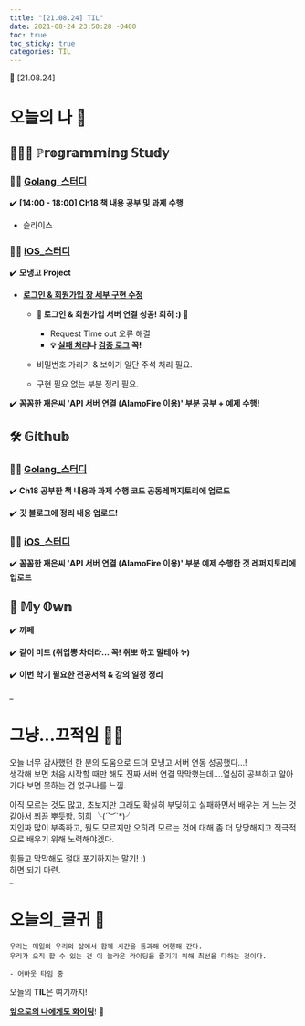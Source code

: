 ```yaml
---
title: "[21.08.24] TIL"
date: 2021-08-24 23:50:28 -0400
toc: true
toc_sticky: true
categories: TIL
---
```



📝 [21.08.24]

# 오늘의 나 💭

## 👩🏻‍💻 ℙ𝕣𝕠𝕘𝕣𝕒𝕞𝕞𝕚𝕟𝕘 𝕊𝕥𝕦𝕕𝕪    

### ☝🏻 <u>Golang_스터디</u>

✔️ **[14:00 - 18:00] Ch18 책 내용 공부 및 과제 수행**

- 슬라이스 

### ☝🏻 <u>iOS_스터디</u>

✔️ **모냉고 Project**

- <strong><u>로그인 & 회원가입 창 세부 구현 수정</u></strong>     

	* **🌟 로그인 & 회원가입 서버 연결 성공! 희히 :) 🌟**

		- Request Time out 오류 해결
		-  **💡 <u>실패 처리</u>나 <u>검증 로그</u> 꼭!**

	*  비밀번호 가리기 & 보이기 일단 주석 처리 필요.     

	*  구현 필요 없는 부분 정리 필요.

✔️ **꼼꼼한 재은씨 'API 서버 연결 (AlamoFire 이용)' 부분 공부 + 예제 수행!**     




## 🛠️ 𝔾𝕚𝕥𝕙𝕦𝕓  	

### ☝🏻 <u>Golang_스터디</u>

✔️ **Ch18 공부한 책 내용과 과제 수행 코드 공동레퍼지토리에 업로드**     

✔️ **깃 블로그에 정리 내용 업로드!** 


### ☝🏻 <u>iOS_스터디</u>

✔️ **꼼꼼한 재은씨 'API 서버 연결 (AlamoFire 이용)' 부분 예제 수행한 것 레퍼지토리에 업로드**     


## 🌝 𝕄𝕪 𝕆𝕨𝕟    

✔️ **까페**   

✔️ **같이 미드 (취업뽕 차더라... 꼭! 취뽀 하고 말테야 ✨)** 

✔️ **이번 학기 필요한 전공서적 & 강의 일정 정리**                
    

  

_
  
# 그냥...끄적임 ✍🏻

오늘 너무 감사했던 한 분의 도움으로 드뎌 모냉고 서버 연동 성공했다...!       
생각해 보면 처음 시작할 때만 해도 진짜 서버 연결 막막했는데....열심히 공부하고 알아가다 보면 못하는 건 없구나를 느낌.     

아직 모르는 것도 많고, 초보지만 그래도 확실히 부딪히고 실패하면서 배우는 게 느는 것 같아서 쬐끔 뿌듯함. 히희 ╰(´︶`*)╯        
지인짜 많이 부족하고, 뭣도 모르지만 오히려 모르는 것에 대해 좀 더 당당해지고 적극적으로 배우기 위해 노력해야겠다.     
                  
힘들고 막막해도 절대 포기하지는 말기! :)       
하면 되기 마련.    
_

# 오늘의_글귀 📄

	우리는 매일의 우리의 삶에서 함께 시간을 통과해 여행해 간다.
	우리가 오직 할 수 있는 건 이 놀라운 라이딩을 즐기기 위해 최선을 다하는 것이다.
	
	- 어바웃 타임 중


<div class="notice--primary" markdown="1">
오늘의 <strong>TIL</strong>은 여기까지!     
      
<strong><u>앞으로의 나에게도 화이팅</u></strong>! 🌸 
</div>
